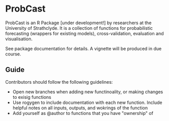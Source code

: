 # ProbCast
ProbCast is an R Package [under development!] by researchers at the University of Strathclyde. It is a collection of functions for probabilistic forecasting (wrappers for existing models), cross-validation, evaluation and visualisation.

See package documentation for details. A vignette will be produced in due course.

## Guide
Contributors should follow the following guidelines:
- Open new branches when adding new functinoality, or making changes to exisig functions
- Use rogygen to include documentation with each new function. Include helpful notes on all inputs, outputs, and wokrings of the function
- Add yourself as @author to functions that you have "ownership" of
